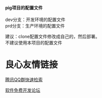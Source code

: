 #### pig项目的配置文件


dev分支：开发环境的配置文件  
prd分支：生产环境的配置文件  



建议：clone配置文件修改成自己的，然后部署。  
不建议使用本项目的配置文件  

 # 良心友情链接

[腾讯QQ群快速检索](http://u.720life.cn/s/8cf73f7c)

[软件免费开发论坛](http://u.720life.cn/s/bbb01dc0)